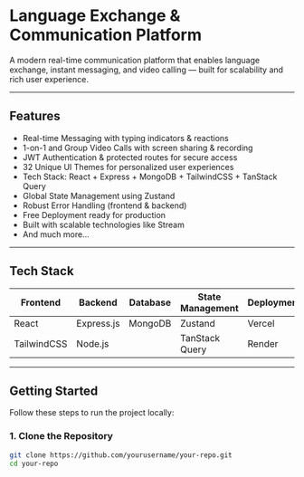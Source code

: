 # Language Exchange & Communication Platform

A modern real-time communication platform that enables language exchange, instant messaging, and video calling — built for scalability and rich user experience.

---

## Features

- Real-time Messaging with typing indicators & reactions
- 1-on-1 and Group Video Calls with screen sharing & recording
- JWT Authentication & protected routes for secure access
- 32 Unique UI Themes for personalized user experiences
- Tech Stack: React + Express + MongoDB + TailwindCSS + TanStack Query
- Global State Management using Zustand
- Robust Error Handling (frontend & backend)
- Free Deployment ready for production
- Built with scalable technologies like Stream
- And much more...

---

## Tech Stack

| Frontend    | Backend     | Database | State Management | Deployment |
|-------------|------------|----------|------------------|------------|
| React       | Express.js | MongoDB  | Zustand          | Vercel     |
| TailwindCSS | Node.js    |          | TanStack Query   | Render     |

---



## Getting Started

Follow these steps to run the project locally:

### 1. Clone the Repository
```bash
git clone https://github.com/yourusername/your-repo.git
cd your-repo
